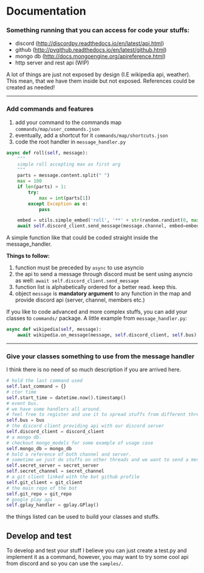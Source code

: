 # Documentation

### Something running that you can access for code your stuffs:
* discord (http://discordpy.readthedocs.io/en/latest/api.html)
* github (http://pygithub.readthedocs.io/en/latest/github.html)
* mongo db (http://docs.mongoengine.org/apireference.html)
* http server and rest api (WIP)

A lot of things are just not exposed by design (I.E wikipedia api, weather).
This mean, that we have them inside but not exposed. References could be created as needed!


---

### Add commands and features
1) add your command to the commands map ``commands/map/user_commands.json``
2) eventually, add a shortcut for it ``commands/map/shortcuts.json``
3) code the root handler in ``message_handler.py``

```python
async def roll(self, message):
    """
    simple roll accepting max as first arg
    """
    parts = message.content.split(" ")
    max = 100
    if len(parts) > 1:
        try:
            max = int(parts[1])
        except Exception as e:
            pass

    embed = utils.simple_embed('roll', '**' + str(random.randint(0, max)) + '**', utils.random_color())
    await self.discord_client.send_message(message.channel, embed=embed)
```

A simple function like that could be coded straight inside the message_handler.

**Things to follow:**
1) function must be preceded by ``async`` to use asyncio
2) the api to send a message through discord must be sent using asyncio as well: ``await self.discord_client.send_message``
3) function list is alphabetically ordered for a better read. keep this.
4) object ``message`` is **mandatory argument** to any function in the map and provide discord api (server, channel, members etc.)

If you like to code advanced and more complex stuffs, you can add your classes to ``commands/`` package.
A little example from ``message_handler.py``:

```python
async def wikipedia(self, message):
    await wikipedia.on_message(message, self.discord_client, self.bus)
```

---

### Give your classes something to use from the message handler

I think there is no need of so much description if you are arrived here.

```python
# hold the last command used
self.last_command = {}
# ctor time
self.start_time = datetime.now().timestamp()
# event bus.
# we have some handlers all around.
# feel free to register and use it to spread stuffs from different threads
self.bus = bus
# the discord client providing api with our discord server
self.discord_client = discord_client
# a mongo db.
# checkout mongo_models for some example of usage case
self.mongo_db = mongo_db
# hold a reference of both channel and server.
# sometime we just do stuffs on other threads and we want to send a message
self.secret_server = secret_server
self.secret_channel = secret_channel
# a git client linked with the bot github profile
self.git_client = git_client
# the main repo of the bot
self.git_repo = git_repo
# google play api
self.gplay_handler = gplay.GPlay()
```

the things listed can be used to build your classes and stuffs.

## Develop and test
To develop and test your stuff I believe you can just create a test.py and implement it as a command,
however, you may want to try some cool api from discord and so you can use the ``samples/``.